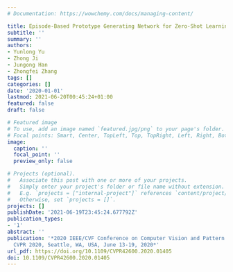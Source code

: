 ```yaml
---
# Documentation: https://wowchemy.com/docs/managing-content/

title: Episode-Based Prototype Generating Network for Zero-Shot Learning
subtitle: ''
summary: ''
authors:
- Yunlong Yu
- Zhong Ji
- Jungong Han
- Zhongfei Zhang
tags: []
categories: []
date: '2020-01-01'
lastmod: 2021-06-20T00:45:24+01:00
featured: false
draft: false

# Featured image
# To use, add an image named `featured.jpg/png` to your page's folder.
# Focal points: Smart, Center, TopLeft, Top, TopRight, Left, Right, BottomLeft, Bottom, BottomRight.
image:
  caption: ''
  focal_point: ''
  preview_only: false

# Projects (optional).
#   Associate this post with one or more of your projects.
#   Simply enter your project's folder or file name without extension.
#   E.g. `projects = ["internal-project"]` references `content/project/deep-learning/index.md`.
#   Otherwise, set `projects = []`.
projects: []
publishDate: '2021-06-19T23:45:24.677792Z'
publication_types:
- '1'
abstract: ''
publication: '*2020 IEEE/CVF Conference on Computer Vision and Pattern Recognition,
  CVPR 2020, Seattle, WA, USA, June 13-19, 2020*'
url_pdf: https://doi.org/10.1109/CVPR42600.2020.01405
doi: 10.1109/CVPR42600.2020.01405
---
```

